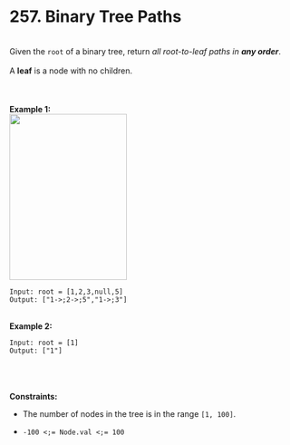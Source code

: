 # 257. Binary Tree Paths

<br />Given the `root` of a binary tree, return <em>all root-to-leaf paths in **any order**</em>.<br />
<br />A **leaf** is a node with no children.<br />
<br /> <br />
<br />**Example 1:**<br />
<img alt="" src="https://assets.leetcode.com/uploads/2021/03/12/paths-tree.jpg" style="width:207px;height:293px"/>
```
Input: root = [1,2,3,null,5]
Output: ["1->;2->;5","1->;3"]
```
<br />**Example 2:**<br />
```
Input: root = [1]
Output: ["1"]
```
<br /> <br />
<br />**Constraints:**<br />

* The number of nodes in the tree is in the range `[1, 100]`.

* `-100 <;= Node.val <;= 100`